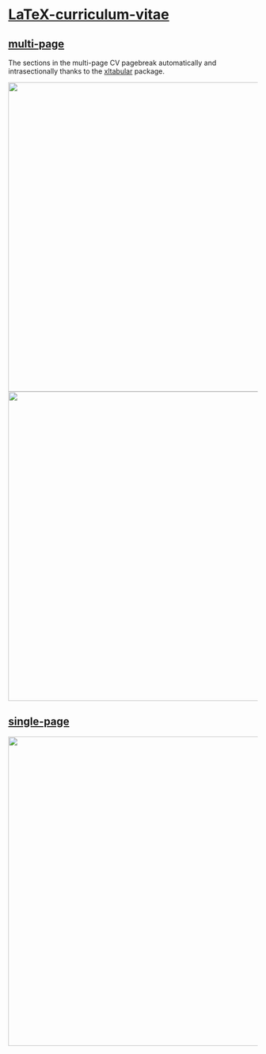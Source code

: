 # [LaTeX-curriculum-vitae](https://github.com/cb-g/LaTeX-curriculum-vitae)

## [multi-page](https://github.com/cb-g/LaTeX-curriculum-vitae/tree/main/multi-page)

The sections in the multi-page CV pagebreak automatically and intrasectionally thanks to the [xltabular](https://www.ctan.org/pkg/xltabular) package. 

<img src="multi-page CV p1.png" alt="" width="625"/>
<img src="multi-page CV p2.png" alt="" width="625"/>

## [single-page](https://github.com/cb-g/LaTeX-curriculum-vitae/tree/main/single-page)

<img src="single-page CV.png" alt="" width="625"/>
